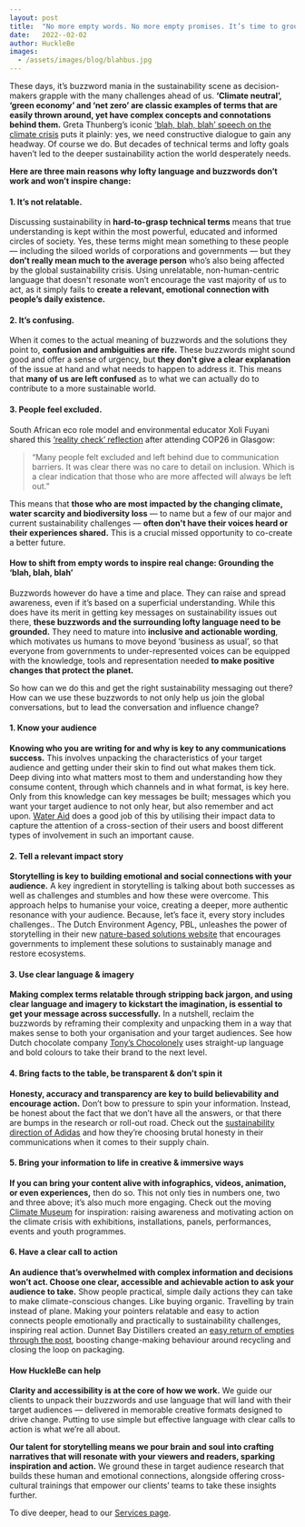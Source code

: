 ```yaml
---
layout: post
title:  "No more empty words. No more empty promises. It’s time to ground sustainability communications."
date:   2022--02-02
author: HuckleBe
images:
  - /assets/images/blog/blahbus.jpg
---
```

These days, it’s buzzword mania in the sustainability scene as decision-makers grapple with the many challenges ahead of us. **‘Climate neutral’, ‘green economy’ and ‘net zero’ are classic examples of terms that are easily thrown around, yet have complex concepts and connotations behind them.** Greta Thunberg’s iconic [‘blah, blah, blah’ speech on the climate crisis](https://www.youtube.com/watch?v=ZwD1kG4PI0w) puts it plainly: yes, we need constructive dialogue to gain any headway. Of course we do. But decades of technical terms and lofty goals haven’t led to the deeper sustainability action the world desperately needs.
 
**Here are three main reasons why lofty language and buzzwords don’t work and won’t inspire change:**

#### 1. It’s not relatable.

Discussing sustainability in **hard-to-grasp technical terms** means that true understanding is kept within the most powerful, educated and informed circles of society. Yes, these terms might mean something to these people — including the siloed worlds of corporations and governments — but they **don’t really mean much to the average person** who’s also being affected by the global sustainability crisis. Using unrelatable, non-human-centric language that doesn't resonate won’t encourage the vast majority of us to act, as it simply fails to **create a relevant, emotional connection with people’s daily existence.**

#### 2. It’s confusing.

When it comes to the actual meaning of buzzwords and the solutions they point to, **confusion and ambiguities are rife.** These buzzwords might sound good and offer a sense of urgency, but **they don't give a clear explanation** of the issue at hand and what needs to happen to address it. This means that **many of us are left confused** as to what we can actually do to contribute to a more sustainable world.

#### 3. People feel excluded.

South African eco role model and environmental educator Xoli Fuyani shared this [‘reality check’ reflection](https://www.linkedin.com/posts/xoli-fuyani-9b444a24_cop26its-been-interesting-to-note-the-activity-6868911365315149824-QVvZ/) after attending COP26 in Glasgow: 

> “Many people felt excluded and left behind due to communication barriers. It was clear there was no care to detail on inclusion. Which is a clear indication that those who are more affected will always be left out.” <br> 

This means that **those who are most impacted by the changing climate, water scarcity and biodiversity loss** — to name but a few of our major and current sustainability challenges — **often don't have their voices heard or their experiences shared.** This is a crucial missed opportunity to co-create a better future.

#### How to shift from empty words to inspire real change: Grounding the ‘blah, blah, blah’

Buzzwords however do have a time and place. They can raise and spread awareness, even if it’s based on a superficial understanding. While this does have its merit in getting key messages on sustainability issues out there, **these buzzwords and the surrounding lofty language need to be grounded.** They need to mature into **inclusive and actionable wording**, which motivates us humans to move beyond ‘business as usual’, so that everyone from governments to under-represented voices can be equipped with the knowledge, tools and representation needed **to make positive changes that protect the planet.**
 
So how can we do this and get the right sustainability messaging out there? How can we use these buzzwords to not only help us join the global conversations, but to lead the conversation and influence change?

#### 1. Know your audience

**Knowing who you are writing for and why is key to any communications success.** This involves unpacking the characteristics of your target audience and getting under their skin to find out what makes them tick. Deep diving into what matters most to them and understanding how they consume content, through which channels and in what format, is key here. Only from this knowledge can key messages be built; messages which you want your target audience to not only hear, but also remember and act upon. [Water Aid](https://www.wateraid.org/uk/) does a good job of this by utilising their impact data to capture the attention of a cross-section of their users and boost different types of involvement in such an important cause.

#### 2. Tell a relevant impact story

**Storytelling is key to building emotional and social connections with your audience.** A key ingredient in storytelling is talking about both successes as well as challenges and stumbles and how these were overcome. This approach helps to humanise your voice, creating a deeper, more authentic resonance with your audience. Because, let’s face it, every story includes challenges.. The Dutch Environment Agency, PBL, unleashes the power of storytelling in their new [nature-based solutions website](https://themasites.pbl.nl/nature-based-solutions) that encourages governments to implement these solutions to sustainably manage and restore ecosystems.

#### 3. Use clear language & imagery

**Making complex terms relatable through stripping back jargon, and using clear language and imagery to kickstart the imagination, is essential to get your message across successfully.** In a nutshell, reclaim the buzzwords by reframing their complexity and unpacking them in a way that makes sense to both your organisation and your target audiences. See how Dutch chocolate company [Tony’s Chocolonely](https://tonyschocolonely.com/nl/nl) uses straight-up language and bold colours to take their brand to the next level.

#### 4. Bring facts to the table, be transparent & don’t spin it

**Honesty, accuracy and transparency are key to build believability and encourage action.** Don’t bow to pressure to spin your information. Instead, be honest about the fact that we don’t have all the answers, or that there are bumps in the research or roll-out road. Check out the [sustainability direction of Adidas](https://www.adidas.com/us/sustainability) and how they’re choosing brutal honesty in their communications when it comes to their supply chain.

#### 5. Bring your information to life in creative & immersive ways

**If you can bring your content alive with infographics, videos, animation, or even experiences,** then do so. This not only ties in numbers one, two and three above; it’s also much more engaging. Check out the moving [Climate Museum](https://climatemuseum.org/) for inspiration: raising awareness and motivating action on the climate crisis with exhibitions, installations, panels, performances, events and youth programmes. 

#### 6. Have a clear call to action

**An audience that’s overwhelmed with complex information and decisions won’t act. Choose one clear, accessible and achievable action to ask your audience to take.** Show people practical, simple daily actions they can take to make climate-conscious changes. Like buying organic. Travelling by train instead of plane. Making your pointers relatable and easy to action connects people emotionally and practically to sustainability challenges, inspiring real action. Dunnet Bay Distillers created an [easy return of empties through the post](https://www.dunnetbaydistillers.co.uk/shop/rock-rose-gin-refill-pouch/), boosting change-making behaviour around recycling and closing the loop on packaging.

#### How HuckleBe can help
**Clarity and accessibility is at the core of how we work.** We guide our clients to unpack their buzzwords and use language that will land with their target audiences — delivered in memorable creative formats designed to drive change. Putting to use simple but effective language with clear calls to action is what we’re all about.

**Our talent for storytelling means we pour brain and soul into crafting narratives that will resonate with your viewers and readers, sparking inspiration and action.** We ground these in target audience research that builds these human and emotional connections, alongside offering cross-cultural trainings that empower our clients’ teams to take these insights further.

To dive deeper, head to our [Services page](http://www.hucklebe.com/#services).

